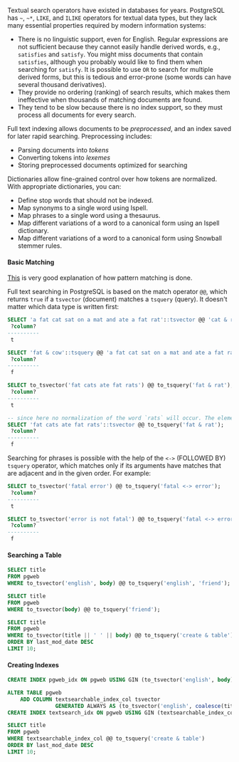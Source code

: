 Textual search operators have existed in databases for years. PostgreSQL has `~`, `~*`, `LIKE`, and `ILIKE` operators for textual data types, but they lack many essential properties required by modern information systems:
-   There is no linguistic support, even for English. Regular expressions are not sufficient because they cannot easily handle derived words, e.g., `satisfies` and `satisfy`. You might miss documents that contain `satisfies`, although you probably would like to find them when searching for `satisfy`. It is possible to use `OR` to search for multiple derived forms, but this is tedious and error-prone (some words can have several thousand derivatives).
- They provide no ordering (ranking) of search results, which makes them ineffective when thousands of matching documents are found.
- They tend to be slow because there is no index support, so they must process all documents for every search.

Full text indexing allows documents to be _preprocessed_, and an index saved for later rapid searching. Preprocessing includes:
- Parsing documents into _tokens_
- Converting tokens into _lexemes_
- Storing preprocessed documents optimized for searching

Dictionaries allow fine-grained control over how tokens are normalized. With appropriate dictionaries, you can:
-   Define stop words that should not be indexed.
-   Map synonyms to a single word using Ispell.
-   Map phrases to a single word using a thesaurus.
-   Map different variations of a word to a canonical form using an Ispell dictionary.
-   Map different variations of a word to a canonical form using Snowball stemmer rules.


#### Basic Matching
[This](https://dba.stackexchange.com/questions/10694/pattern-matching-with-like-similar-to-or-regular-expressions-in-postgresql) is very good explanation of how pattern matching is done.

Full text searching in PostgreSQL is based on the match operator `@@`, which returns `true` if a `tsvector` (document) matches a `tsquery` (query). It doesn't matter which data type is written first:
```SQL
SELECT 'a fat cat sat on a mat and ate a fat rat'::tsvector @@ 'cat & rat'::tsquery;
 ?column?
----------
 t

SELECT 'fat & cow'::tsquery @@ 'a fat cat sat on a mat and ate a fat rat'::tsvector;
 ?column?
----------
 f

SELECT to_tsvector('fat cats ate fat rats') @@ to_tsquery('fat & rat');
 ?column?
----------
 t

-- since here no normalization of the word `rats` will occur. The elements of a `tsvector` are lexemes, which are assumed already normalized, so `rats` does not match `rat`.
SELECT 'fat cats ate fat rats'::tsvector @@ to_tsquery('fat & rat');
 ?column?
----------
 f
```


Searching for phrases is possible with the help of the `<->` (FOLLOWED BY) `tsquery` operator, which matches only if its arguments have matches that are adjacent and in the given order. For example:
```SQL
SELECT to_tsvector('fatal error') @@ to_tsquery('fatal <-> error');
 ?column?
----------
 t

SELECT to_tsvector('error is not fatal') @@ to_tsquery('fatal <-> error');
 ?column?
----------
 f
```


#### Searching a Table
```SQL
SELECT title
FROM pgweb
WHERE to_tsvector('english', body) @@ to_tsquery('english', 'friend');

SELECT title
FROM pgweb
WHERE to_tsvector(body) @@ to_tsquery('friend');

SELECT title
FROM pgweb
WHERE to_tsvector(title || ' ' || body) @@ to_tsquery('create & table')
ORDER BY last_mod_date DESC
LIMIT 10;
```

#### Creating Indexes
```SQL
CREATE INDEX pgweb_idx ON pgweb USING GIN (to_tsvector('english', body));

ALTER TABLE pgweb
    ADD COLUMN textsearchable_index_col tsvector
               GENERATED ALWAYS AS (to_tsvector('english', coalesce(title, '') || ' ' || coalesce(body, ''))) STORED;
CREATE INDEX textsearch_idx ON pgweb USING GIN (textsearchable_index_col);

SELECT title
FROM pgweb
WHERE textsearchable_index_col @@ to_tsquery('create & table')
ORDER BY last_mod_date DESC
LIMIT 10;
```
